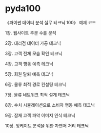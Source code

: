 # pyda100
《파이썬 데이터 분석 실무 테크닉 100》 예제 코드

1장. 웹사이트 주문 수를 분석 <p>
2장. 대리점 데이터 가공 테크닉 <p>
3장. 고객 전체 모습 확인 테크닉  <p>
4장. 고객 행동 예측 테크닉 <p>
5장. 회원 탈퇴 예측 테크닉 <p>
6장. 물류 최적 경로 컨설팅 테크닉<p>
7장. 물류 네트워크 최적 설계 테크닉<p>
8장. 수치 시뮬레이션으로 소비자 행동 예측 테크닉<p>
9장. 잠재 고객 파악 이미지 인식 테크닉<p>
10장. 앙케이트 분석을 위한 자연어 처리 테크닉<p>
